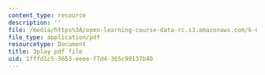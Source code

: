 ```yaml
---
content_type: resource
description: ''
file: /media/https%3A/open-learning-course-data-rc.s3.amazonaws.com/6-00sc-introduction-to-computer-science-and-programming-spring-2011/1fffd1c53653eeeef7d4365c99137b40_miw2CiKp1r0.pdf
file_type: application/pdf
resourcetype: Document
title: 3play pdf file
uid: 1fffd1c5-3653-eeee-f7d4-365c99137b40
---
```

